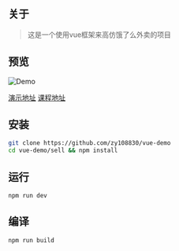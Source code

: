 ## 关于

> 这是一个使用vue框架来高仿饿了么外卖的项目

## 预览

![Demo](https://github.com/zy108830/vue-demo/blob/master/demo.gif)

[演示地址](http://vuejssellapp.t.imooc.io/) [课程地址](http://coding.imooc.com/learn/list/74.html)

## 安装
```bash
git clone https://github.com/zy108830/vue-demo
cd vue-demo/sell && npm install
```

## 运行
```
npm run dev
```

## 编译
```
npm run build
```